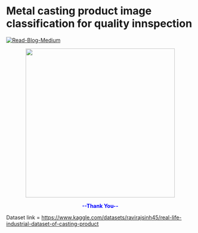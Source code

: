 # Metal casting product image classification for quality innspection
[![Read-Blog-Medium](https://img.shields.io/badge/Read%20Blog-Medium-blue.svg?longCache=true&style=plastic)](https://medium.com/@patilyashodatta)

<p align="center">
<img src="https://tejasmohanayyar.github.io/images/Metal%20casting%20project%20images/imageset.png"  height="400"  />
</p>






<p align="center">
  <b><span style="color:blue">--Thank You--</span></b>
</p>


Dataset link = https://www.kaggle.com/datasets/ravirajsinh45/real-life-industrial-dataset-of-casting-product
